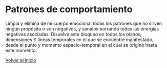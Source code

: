 # Patrones de comportamiento

Limpia y elimina de mi cuerpo emocional todas los patrones que no sirven ningún propósito o son negativos, y sánalos borrando todas las energías negativas asociadas. Disuelve este bloqueo en todos los planos, dimensiones Y líneas temporales en el que se encuentre manifestado, desde el punto y momento espacio-temporal en el cual se originó hasta este momento.

[Volver al inicio](../readme.md)
